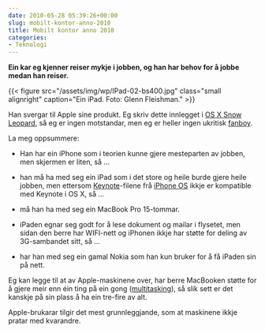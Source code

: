 ```yaml
---
date: 2010-05-28 05:39:26+00:00
slug: mobilt-kontor-anno-2010
title: Mobilt kontor anno 2010
categories:
- Teknologi
---
```



**Ein kar eg kjenner reiser mykje i jobben, og han har behov for å jobbe medan han reiser.**

<!--more-->
{{< figure src="/assets/img/wp/IPad-02-bs400.jpg" class="small alignright" caption="Ein iPad. Foto: Glenn Fleishman." >}}

Han svergar til Apple sine produkt. Eg skriv dette innlegget i [OS X Snow Leopard](http://en.wikipedia.org/wiki/Mac_OS_X_Snow_Leopard), så eg er ingen motstandar, men eg er heller ingen ukritisk [fanboy](http://www.uberreview.com/2008/01/25-signs-that-you-might-be-an-apple-fanboy.htm).

La meg oppsummere:



	
  * Han har ein iPhone som i teorien kunne gjere mesteparten av jobben, men skjermen er liten, så ...

	
  * han må ha med seg ein iPad som i det store og heile burde gjere heile jobben, men ettersom [Keynote](http://no.wikipedia.org/wiki/Keynote)-filene frå [iPhone OS](http://en.wikipedia.org/wiki/IPhone_OS) ikkje er kompatible med Keynote i OS X, så ...

	
  * må han ha med seg ein MacBook Pro 15-tommar.

	
  * iPaden egnar seg godt for å lese dokument og mailar i flysetet, men sidan den berre har WIFI-nett og iPhonen ikkje har støtte for deling av 3G-sambandet sitt, så ...

	
  * har han med seg ein gamal Nokia som han kun bruker for å få iPaden sin på nett.


Eg kan legge til at av Apple-maskinene over, har berre MacBooken støtte for å gjere meir enn éin ting på ein gong ([multitasking](http://nn.wikipedia.org/wiki/Multik%C3%B8yring)), så slik sett er det kanskje på sin plass å ha ein tre-fire av alt.

Apple-brukarar tilgir det mest grunnleggjande, som at maskinene ikkje pratar med kvarandre.
